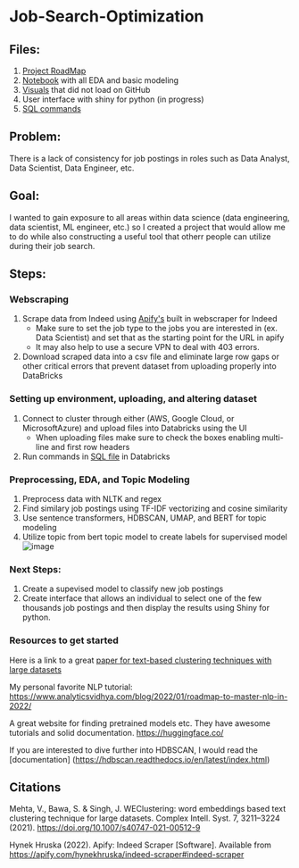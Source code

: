 # Job-Search-Optimization
## Files:

1. [Project RoadMap](https://github.com/kylenewm/Job-Search-Optimization/blob/main/Project_roadmap.png)  
2. [Notebook](https://github.com/kylenewm/Job-Search-Optimization/blob/main/JobSearchOptimizerEDA) with all EDA and basic modeling
3. [Visuals](Visuals.ipynb) that did not load on GitHub
4. User interface with shiny for python (in progress) 
5. [SQL commands](https://github.com/kylenewm/Job-Search-Optimization/blob/main/Joining_Tables.sql)

## Problem: 
There is a lack of consistency for job postings in roles such as Data Analyst, Data Scientist, Data Engineer, etc.
## Goal:

I wanted to gain exposure to all areas within data science (data engineering, data scientist, ML engineer, etc.) so I created a project that would allow me to do while also constructing a useful tool that otherr people can utilize during their job search. 

## Steps:

### Webscraping
1. Scrape data from Indeed using [Apify's](https://apify.com/hynekhruska/indeed-scraper) built in webscraper for Indeed
      - Make sure to set the job type to the jobs you are interested in (ex. Data Scientist) and set that as the starting point for the URL in apify
      - It may also help to use a secure VPN to deal with 403 errors. 
2. Download scraped data into a csv file and eliminate large row gaps or other critical errors that prevent dataset from uploading properly into DataBricks
### Setting up environment, uploading, and altering dataset
1. Connect to cluster through either (AWS, Google Cloud, or MicrosoftAzure) and upload files into Databricks using the UI 
      - When uploading files make sure to check the boxes enabling multi-line and first row headers
2. Run commands in [SQL file](https://github.com/kylenewm/Job-Search-Optimization/blob/main/Joining_Tables.sql) in Databricks
### Preprocessing, EDA, and Topic Modeling
1. Preprocess data with NLTK and regex
2. Find similary job postings using TF-IDF vectorizing and cosine similarity
3. Use sentence transformers, HDBSCAN, UMAP, and BERT for topic modeling
4. Utilize topic from bert topic model to create labels for supervised model
![image](https://user-images.githubusercontent.com/100371414/210187194-cd584efc-6ee7-4863-9e74-b966dbfc0f59.png)

### Next Steps:

1. Create a supevised model to classify new job postings
2. Create interface that allows an individual to select one of the few thousands job postings and then display the results using Shiny for python. 
### Resources to get started
Here is a link to a great [paper for text-based clustering techniques with large datasets](https://link.springer.com/article/10.1007/s40747-021-00512-9)

My personal favorite NLP tutorial: https://www.analyticsvidhya.com/blog/2022/01/roadmap-to-master-nlp-in-2022/

A great website for finding pretrained models etc. They have awesome tutorials and solid documentation. https://huggingface.co/ 

If you are interested to dive further into HDBSCAN, I would read the [documentation] (https://hdbscan.readthedocs.io/en/latest/index.html)
## Citations
Mehta, V., Bawa, S. & Singh, J. WEClustering: word embeddings based text clustering technique for large datasets. Complex Intell. Syst. 7, 3211–3224 (2021). https://doi.org/10.1007/s40747-021-00512-9

Hynek Hruska (2022). Apify: Indeed Scraper [Software]. Available from https://apify.com/hynekhruska/indeed-scraper#indeed-scraper

